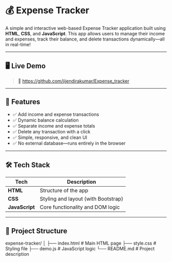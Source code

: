 # 💰 Expense Tracker

A simple and interactive web-based Expense Tracker application built using **HTML**, **CSS**, and **JavaScript**. This app allows users to manage their income and expenses, track their balance, and delete transactions dynamically—all in real-time!

---

## 🖥️ Live Demo

> 🔗 https://github.com/jijendirakumar/Expense_tracker

---

## 📌 Features

- ✅ Add income and expense transactions
- ✅ Dynamic balance calculation
- ✅ Separate income and expense totals
- ✅ Delete any transaction with a click
- ✅ Simple, responsive, and clean UI
- ✅ No external database—runs entirely in the browser

---

## 🛠️ Tech Stack

| Tech         | Description                        |
|--------------|------------------------------------|
| **HTML**     | Structure of the app               |
| **CSS**      | Styling and layout (with Bootstrap)|
| **JavaScript** | Core functionality and DOM logic |

---

## 📂 Project Structure

expense-tracker/
│
├── index.html # Main HTML page
├── style.css # Styling file
├── demo.js # JavaScript logic
└── README.md # Project description


